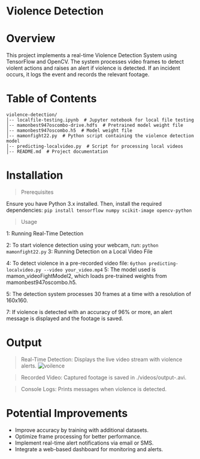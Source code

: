 # Violence Detection

# Overview

This project implements a real-time Violence Detection System using TensorFlow and OpenCV. The system processes video frames to detect violent actions and raises an alert if violence is detected. If an incident occurs, it logs the event and records the relevant footage.

# Table of Contents
```
violence-detection/
│-- localfile-testing.ipynb  # Jupyter notebook for local file testing
│-- mamonbest947oscombo-drive.hdfs  # Pretrained model weight file
│-- mamonbest947oscombo.h5  # Model weight file
│-- mamonfight22.py  # Python script containing the violence detection model
│-- predicting-localvideo.py  # Script for processing local videos
│-- README.md  # Project documentation
```
# Installation

>  Prerequisites

Ensure you have Python 3.x installed. Then, install the required dependencies:
``
pip install tensorflow numpy scikit-image opencv-python
``
> Usage

1: Running Real-Time Detection

2: To start violence detection using your webcam, run:
``
python mamonfight22.py
``
3: Running Detection on a Local Video File

4: To detect violence in a pre-recorded video file:
``
6ython predicting-localvideo.py --video your_video.mp4
``
5: The model used is mamon_videoFightModel2, which loads pre-trained weights from mamonbest947oscombo.h5.

5: The detection system processes 30 frames at a time with a resolution of 160x160.

7: If violence is detected with an accuracy of 96% or more, an alert message is displayed and the footage is saved.

# Output

> Real-Time Detection: Displays the live video stream with violence alerts.
![voilence](https://github.com/user-attachments/assets/f214d27f-37ce-41fc-b96a-9ae8197cd94e)

> Recorded Video: Captured footage is saved in ./videos/output-<index>.avi.

> Console Logs: Prints messages when violence is detected.

# Potential Improvements

* Improve accuracy by training with additional datasets.
* Optimize frame processing for better performance.
* Implement real-time alert notifications via email or SMS.
* Integrate a web-based dashboard for monitoring and alerts.
